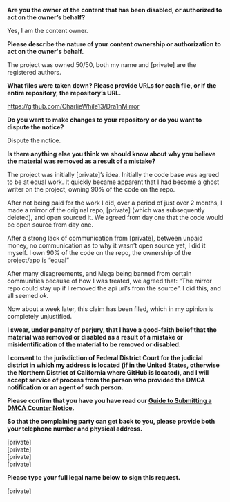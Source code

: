 **Are you the owner of the content that has been disabled, or authorized to act on the owner’s behalf?**

Yes, I am the content owner.

**Please describe the nature of your content ownership or authorization to act on the owner's behalf.**

The project was owned 50/50, both my name and [private] are the registered authors.

**What files were taken down? Please provide URLs for each file, or if the entire repository, the repository’s URL.**

https://github.com/CharlieWhile13/Dra1nMirror

**Do you want to make changes to your repository or do you want to dispute the notice?**

Dispute the notice.

**Is there anything else you think we should know about why you believe the material was removed as a result of a mistake?**

The project was initially [private]’s idea. Initially the code base was agreed to be at equal work. It quickly became apparent that I had become a ghost writer on the project, owning 90% of the code on the repo.

After not being paid for the work I did, over a period of just over 2 months, I made a mirror of the original repo, [private] (which was subsequently deleted), and open sourced it. We agreed from day one that the code would be open source from day one.

After a strong lack of communication from [private], between unpaid money, no communication as to why it wasn’t open source yet, I did it myself. I own 90% of the code on the repo, the ownership of the project/app is “equal”

After many disagreements, and Mega being banned from certain communities because of how I was treated, we agreed that: “The mirror repo could stay up if I removed the api url’s from the source”. I did this, and all seemed *ok*.

Now about a week later, this claim has been filed, which in my opinion is completely unjustified.

**I swear, under penalty of perjury, that I have a good-faith belief that the material was removed or disabled as a result of a mistake or misidentification of the material to be removed or disabled.**

**I consent to the jurisdiction of Federal District Court for the judicial district in which my address is located (if in the United States, otherwise the Northern District of California where GitHub is located), and I will accept service of process from the person who provided the DMCA notification or an agent of such person.**

**Please confirm that you have you have read our <a href="https://docs.github.com/articles/guide-to-submitting-a-dmca-counter-notice">Guide to Submitting a DMCA Counter Notice</a>.**

**So that the complaining party can get back to you, please provide both your telephone number and physical address.**

[private]  
[private]  
[private]  
[private]  

**Please type your full legal name below to sign this request.**

[private]

